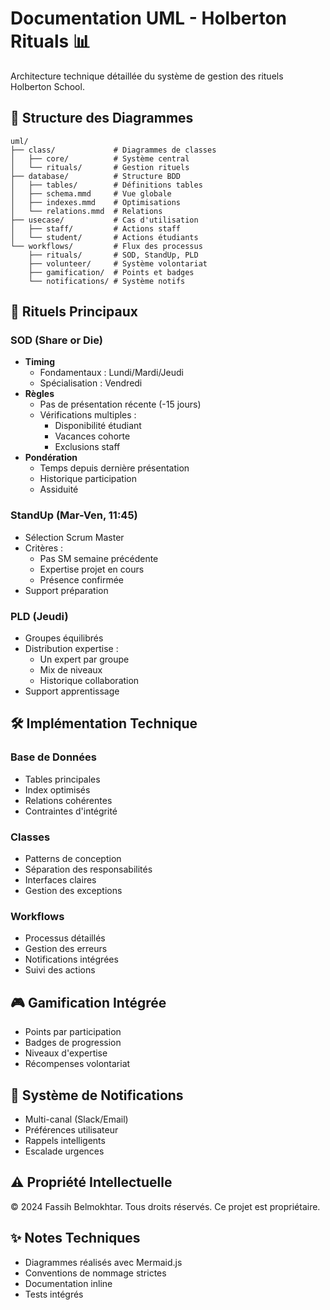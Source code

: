 # Documentation UML - Holberton Rituals 📊

Architecture technique détaillée du système de gestion des rituels Holberton School.

## 📁 Structure des Diagrammes

```
uml/
├── class/             # Diagrammes de classes
│   ├── core/          # Système central
│   └── rituals/       # Gestion rituels
├── database/          # Structure BDD
│   ├── tables/        # Définitions tables
│   ├── schema.mmd     # Vue globale
│   ├── indexes.mmd    # Optimisations
│   └── relations.mmd  # Relations
├── usecase/           # Cas d'utilisation
│   ├── staff/         # Actions staff
│   └── student/       # Actions étudiants
└── workflows/         # Flux des processus
    ├── rituals/       # SOD, StandUp, PLD
    ├── volunteer/     # Système volontariat
    ├── gamification/  # Points et badges
    └── notifications/ # Système notifs
```

## 🎯 Rituels Principaux

### SOD (Share or Die)
- **Timing**
  - Fondamentaux : Lundi/Mardi/Jeudi
  - Spécialisation : Vendredi
- **Règles**
  - Pas de présentation récente (-15 jours)
  - Vérifications multiples :
    - Disponibilité étudiant
    - Vacances cohorte
    - Exclusions staff
- **Pondération**
  - Temps depuis dernière présentation
  - Historique participation
  - Assiduité


### StandUp (Mar-Ven, 11:45)
- Sélection Scrum Master
- Critères :
  - Pas SM semaine précédente
  - Expertise projet en cours
  - Présence confirmée
- Support préparation

### PLD (Jeudi)
- Groupes équilibrés
- Distribution expertise :
  - Un expert par groupe
  - Mix de niveaux
  - Historique collaboration
- Support apprentissage

## 🛠 Implémentation Technique

### Base de Données
- Tables principales
- Index optimisés
- Relations cohérentes
- Contraintes d'intégrité

### Classes
- Patterns de conception
- Séparation des responsabilités
- Interfaces claires
- Gestion des exceptions

### Workflows
- Processus détaillés
- Gestion des erreurs
- Notifications intégrées
- Suivi des actions

## 🎮 Gamification Intégrée

- Points par participation
- Badges de progression
- Niveaux d'expertise
- Récompenses volontariat

## 📱 Système de Notifications

- Multi-canal (Slack/Email)
- Préférences utilisateur
- Rappels intelligents
- Escalade urgences

## ⚠️ Propriété Intellectuelle

© 2024 Fassih Belmokhtar. Tous droits réservés.
Ce projet est propriétaire.

## ✨ Notes Techniques

- Diagrammes réalisés avec Mermaid.js
- Conventions de nommage strictes
- Documentation inline
- Tests intégrés
